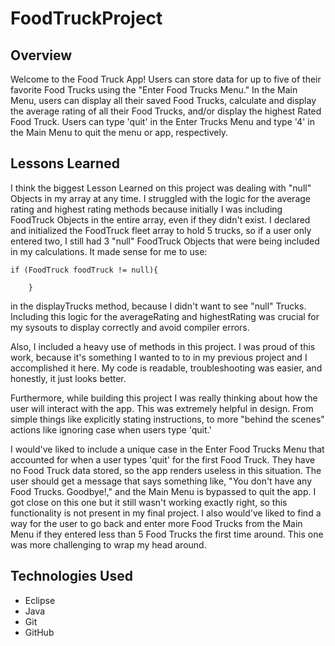 # FoodTruckProject


## Overview
Welcome to the Food Truck App! Users can store data for up to five of their favorite Food Trucks using the "Enter Food Trucks Menu." In the Main Menu, users can display all their saved Food Trucks, calculate and display the average rating of all their Food Trucks, and/or display the highest Rated Food Truck. Users can type 'quit' in the Enter Trucks Menu and type '4' in the Main Menu to quit the menu or app, respectively.


## Lessons Learned
I think the biggest Lesson Learned on this project was dealing with "null" Objects in my array at any time. I struggled with the logic for the average rating and highest rating methods because initially I was including FoodTruck Objects in the entire array, even if they didn't exist. I declared and initialized the FoodTruck fleet array to hold 5 trucks, so if a user only entered two, I still had 3 "null" FoodTruck Objects that were being included in my calculations. It made sense for me to use:

	if (FoodTruck foodTruck != null){
		
		}

in the displayTrucks method, because I didn't want to see "null" Trucks. Including this logic for the averageRating and highestRating was crucial for my sysouts to display correctly and avoid compiler errors.

Also, I included a heavy use of methods in this project. I was proud of this work, because it's something I wanted to to in my previous project and I accomplished it here. My code is readable, troubleshooting was easier, and honestly, it just looks better.

Furthermore, while building this project I was really thinking about how the user will interact with the app. This was extremely helpful in design. From simple things like explicitly stating instructions, to more "behind the scenes" actions like ignoring case when users type 'quit.'

I would've liked to include a unique case in the Enter Food Trucks Menu that accounted for when a user types 'quit' for the first Food Truck. They have no Food Truck data stored, so the app renders useless in this situation. The user should get a message that says something like, "You don't have any Food Trucks. Goodbye!," and the Main Menu is bypassed to quit the app. I got close on this one but it still wasn't working exactly right, so this functionality is not present in my final project. I also would've liked to find a way for the user to go back and enter more Food Trucks from the Main Menu if they entered less than 5 Food Trucks the first time around. This one was more challenging to wrap my head around.

## Technologies Used
- Eclipse
- Java
- Git
- GitHub